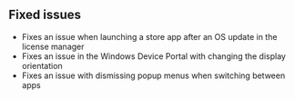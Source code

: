 ## Fixed issues
- Fixes an issue when launching a store app after an OS update in the license manager
- Fixes an issue in the Windows Device Portal with changing the display orientation
- Fixes an issue with dismissing popup menus when switching between apps
